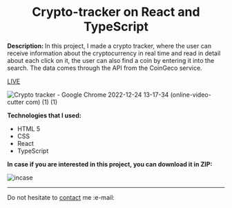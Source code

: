 <h1 align = "center">Crypto-tracker on React and TypeScript</h1>
<p><b>Description: </b>In this project, I made a crypto tracker, where the user can receive information about the cryptocurrency in real time and read in detail about each click on it, the user can also find a coin by entering it into the search. The data comes through the API from the CoinGeco service.</p> 
<a href = "https://vladyslavos.github.io/Crypto_tracker/">LIVE</a>

![Crypto tracker - Google Chrome 2022-12-24 13-17-34 (online-video-cutter com) (1) (1)](https://user-images.githubusercontent.com/67589338/209433766-760a5611-b82d-477d-9c4d-6ce694d1649b.gif)



<b>Technologies that I used:</b>

<ul>
  <li>HTML 5</li>
  <li>CSS</li>
  <li>React</li>
  <li>TypeScript</li>
</ul>

<b>In case if you are interested in this project, you can download it in ZIP:</b>

![incase](https://user-images.githubusercontent.com/67589338/126912295-1e69ace5-af2d-4a8c-96a9-41aa909c8c43.png)

<hr>

<p>Do not hesitate to <a href="mailto:vladyslawork@gmail.com">contact</a> me :e-mail:</p>
